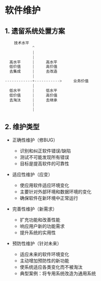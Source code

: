 # 软件维护

## 1. 遗留系统处置方案

```c
    技术水平
            ^
            |
            |
  高水平     |     高水平
  低价值     |     高价值
  去集成     |     去改造
            |
------------+----------->     业务价值
            |
  低水平     |     低水平
  低价值     |     高价值
  去淘汰     |     去继承
            |
            |
```

## 2. 维护类型

* 正确性维护（修BUG）
    - 识别和纠正软件错误/缺陷
    - 测试不可能发现所有错误
    - 目标是提高软件的可靠性

* 适应性维护（应变）
    - 使应用软件适应环境变化
    - 主要针对外部环境和数据环境的变化
    - 确保软件在新环境中正常运行

* 完善性维护（新需求）
    - 扩充功能和改善性能
    - 响应用户新的功能需求
    - 提升系统的实用性

* 预防性维护（针对未来）
    - 适应未来的软件环境变化
    - 主动增加预防性的新功能
    - 使系统适应各类变化而不被淘汰
    - 典型案例：将专用系统改造为通用系统